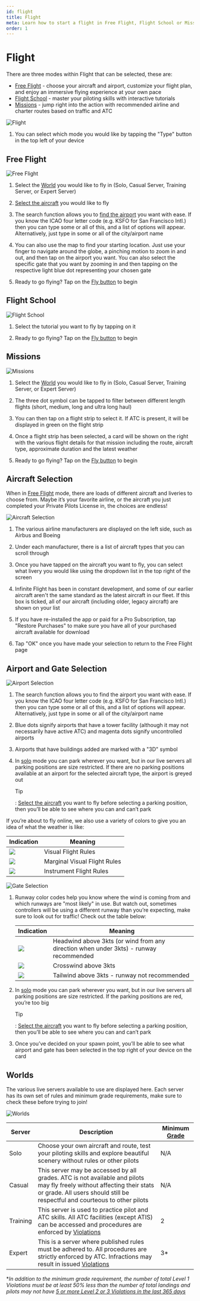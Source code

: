 ```yaml
---
id: flight
title: Flight
meta: Learn how to start a flight in Free Flight, Flight School or Missions mode within Infinite Flight.
order: 1
---
```


# Flight

There are three modes within Flight that can be selected, these are:

- [Free Flight](/guide/getting-started-guide/home-user-interface/flight#free-flight) - choose your aircraft and airport, customize your flight plan, and enjoy an immersive flying experience at your own pace
- [Flight School](/guide/getting-started-guide/home-user-interface/flight#free-school) - master your piloting skills with interactive tutorials
- [Missions](/guide/getting-started-guide/home-user-interface/flight#missions) - jump right into the action with recommended airline and charter routes based on traffic and ATC



![Flight](_images/manual/frames/flight-232.png)



1. You can select which mode you would like by tapping the "Type" button in the top left of your device



## Free Flight



![Free Flight](_images/manual/frames/free-flight-232.png)



1. Select the [World](/guide/getting-started-guide/home-user-interface/flight#worlds) you would like to fly in (Solo, Casual Server, Training Server, or Expert Server)

   

2. [Select the aircraft](/guide/getting-started-guide/home-user-interface/flight#aircraft-selection) you would like to fly

   

3. The search function allows you to [find the airport](/guide/getting-started-guide/home-user-interface/flight#airport-and-gate-selection) you want with ease. If you know the ICAO four letter code (e.g. KSFO for San Francisco Intl.) then you can type some or all of this, and a list of options will appear. Alternatively, just type in some or all of the city/airport name

    

4. You can also use the map to find your starting location. Just use your finger to navigate around the globe, a pinching motion to zoom in and out, and then tap on the airport you want. You can also select the specific gate that you want by zooming in and then tapping on the respective light blue dot representing your chosen gate

    

5. Ready to go flying? Tap on the [Fly button](/guide/getting-started-guide/pilot-user-interface/fly-screen) to begin



## Flight School



![Flight School](_images/manual/frames/flight-school-232.png)



1. Select the tutorial you want to fly by tapping on it

   

2. Ready to go flying? Tap on the [Fly button](/guide/getting-started-guide/pilot-user-interface/fly-screen) to begin

   

## Missions



![Missions](_images/manual/frames/missions-232.png)



1. Select the [World](/guide/getting-started-guide/home-user-interface/flight#worlds) you would like to fly in (Solo, Casual Server, Training Server, or Expert Server)

   

2. The three dot symbol can be tapped to filter between different length flights (short, medium, long and ultra long haul)

   

3. You can then tap on a flight strip to select it. If ATC is present, it will be displayed in green on the flight strip

   

4. Once a flight strip has been selected, a card will be shown on the right with the various flight details for that mission including the route, aircraft type, approximate duration and the latest weather

    

5. Ready to go flying? Tap on the [Fly button](/guide/getting-started-guide/pilot-user-interface/fly-screen) to begin




## Aircraft Selection

When in [Free Flight](/guide/getting-started-guide/home-user-interface/flight#free-flight) mode, there are loads of different aircraft and liveries to choose from. Maybe it’s your favorite airline, or the aircraft you just completed your Private Pilots License in, the choices are endless!



![Aircraft Selection](_images/manual/frames/aircraft-selection-232-v2.png)



1. The various airline manufacturers are displayed on the left side, such as Airbus and Boeing

    

2. Under each manufacturer, there is a list of aircraft types that you can scroll through

    

3. Once you have tapped on the aircraft you want to fly, you can select what livery you would like using the dropdown list in the top right of the screen

    

4. Infinite Flight has been in constant development, and some of our earlier aircraft aren't the same standard as the latest aircraft in our fleet. If this box is ticked, all of our aircraft (including older, legacy aircraft) are shown on your list

    

5. If you have re-installed the app or paid for a Pro Subscription, tap "Restore Purchases" to make sure you have all of your purchased aircraft available for download

   

6. Tap "OK" once you have made your selection to return to the Free Flight page

 

## Airport and Gate Selection



![Airport Selection](_images/manual/frames/airport-selection-232.png)

 

1. The search function allows you to find the airport you want with ease. If you know the ICAO four letter code (e.g. KSFO for San Francisco Intl.) then you can type some or all of this, and a list of options will appear. Alternatively, just type in some or all of the city/airport name

     

2. Blue dots signify airports that have a tower facility (although it may not necessarily have active ATC) and magenta dots signify uncontrolled airports

    

3. Airports that have buildings added are marked with a "3D" symbol

   

4. In [solo](/guide/getting-started-guide/home-user-interface/flight#worlds) mode you can park wherever you want, but in our live servers all parking positions are size restricted. If there are no parking positions available at an airport for the selected aircraft type, the airport is greyed out

    

   Tip

   : [Select the aircraft](/guide/getting-started-guide/home-user-interface/flight#aircraft-selection) you want to fly before selecting a parking position, then you’ll be able to see where you can and can’t park

   

If you’re about to fly online, we also use a variety of colors to give you an idea of what the weather is like:

| Indication                                  | Meaning                      |
| ------------------------------------------- | ---------------------------- |
| ![](_images/manual/tables/weather-vfr.png)  | Visual Flight Rules          |
| ![](_images/manual/tables/weather-mvfr.png) | Marginal Visual Flight Rules |
| ![](_images/manual/tables/weather-ifr.png)  | Instrument Flight Rules      |



![Gate Selection](_images/manual/frames/gate-selection-232.png)



1. Runway color codes help you know where the wind is coming from and which runways are "most likely" in use. But watch out, sometimes controllers will be using a different runway than you’re expecting, make sure to look out for traffic! Check out the table below:

   | Indication                                    | Meaning                                                      |
   | --------------------------------------------- | ------------------------------------------------------------ |
   | ![](_images/manual/tables/weather-green.png)  | Headwind above 3kts (or wind from any direction when under 3kts) - runway recommended |
   | ![](_images/manual/tables/weather-orange.png) | Crosswind above 3kts                                         |
   | ![](_images/manual/tables/weather-red.png)    | Tailwind above 3kts - runway not recommended                 |

   

2. In [solo](/guide/getting-started-guide/home-user-interface/flight#worlds) mode you can park wherever you want, but in our live servers all parking positions are size restricted. If the parking positions are red, you’re too big

   

   Tip

   : [Select the aircraft](/guide/getting-started-guide/home-user-interface/flight#aircraft-selection) you want to fly before selecting a parking position, then you’ll be able to see where you can and can’t park

   

3. Once you’ve decided on your spawn point, you’ll be able to see what airport and gate has been selected in the top right of your device on the card

     


## Worlds

The various live servers available to use are displayed here. Each server has its own set of rules and minimum grade requirements, make sure to check these before trying to join!



![Worlds](_images/manual/frames/worlds-232.png)



| Server   | Description                                                  | Minimum [Grade](/guide/getting-started-guide/home-user-interface/user-profile#the-grade-table) |
| -------- | ------------------------------------------------------------ | ------------------------------------------------------------ |
| Solo     | Choose your own aircraft and route, test your piloting skills and explore beautiful scenery without rules or other pilots | N/A                                                          |
| Casual   | This server may be accessed by all grades. ATC is not available and pilots may fly freely without affecting their stats or grade. All users should still be respectful and courteous to other pilots | N/A                                                          |
| Training | This server is used to practice pilot and ATC skills. All ATC facilities (except ATIS) can be accessed and procedures are enforced by [Violations](/guide/getting-started-guide/pilot-user-interface/violations#violations) | 2                                                            |
| Expert   | This is a server where published rules must be adhered to. All procedures are strictly enforced by ATC. Infractions may result in issued [Violations](/guide/getting-started-guide/pilot-user-interface/violations#violations) | 3*                                                           |

**In addition to the minimum grade requirement, the number of total Level 1 Violations must be at least 50% less than the number of total landings and pilots may not have [5 or more Level 2 or 3 Violations in the last 365 days](/guide/getting-started-guide/pilot-user-interface/violations#what-happens-if-i-get-a-violation%3F)*

